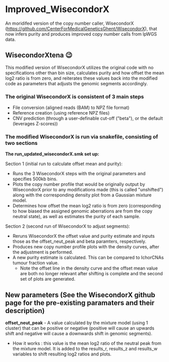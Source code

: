 # Improved_WisecondorX
An moridifed version of the copy number caller, WisecondorX (https://github.com/CenterForMedicalGeneticsGhent/WisecondorX), that now infers purity and produces improved copy number calls from lpWGS data.

## WisecondorXtena :wink:
This modified version of WisecondorX utilizes the original code with no specifications other than bin size, calculates purity and how offset the mean log2 ratio is from zero, and reiterates these values back into the modified code as parameters that adjusts the genomic segments accordingly.

### The original WisecondorX is consistent of 3 main steps
* File conversion (aligned reads (BAM) to NPZ file format)
* Reference creation (using reference NPZ files)
* CNV prediction (through a user-definable cut-off ("beta"), or the default (leverages Z-scores))


### The modified WisecondorX is run via snakefile, consisting of two sections
**The run_updated_wisecondorX.smk set up:** 

Section 1 (initial run to calculate offset mean and purity):
* Runs the 3 WisecondorX steps with the original parameters and specifies 500kb bins.
* Plots the copy number profile that would be originally output by WisecondorX prior to any modifications made (this is called "unshifted") along with the corresponding density plot from a Gaussian mixture model.
* Determines how offset the mean log2 ratio is from zero (corresponding to how biased the assigned genomic aberrations are from the copy neutral state), as well as estimates the purity of each sample.

Section 2 (second run of WisecondorX to adjust segments):
* Reruns WisecondorX the offset value and purity estimate and inputs those as the offset_neut_peak and beta paramters, respectively.
* Produces new copy number profile plots with the density curves, after the adjustment is performed.
* A new purity estimate is calculated. This can be compared to IchorCNAs tumour fraction value.
  * Note the offset line in the density curve and the offset mean value are both no longer relevant after shifting is complete and the second set of plots are generated.

## New parameters (See the WisecondorX github page for the pre-existing paramaters and their description)
**offset_neut_peak** - A value calculated by the mixture model (using 1 cluster) that can be positive or negative (positive will cause an upwards shift and negative will cause a downwards shift in genomic segments). 
* How it works : this value is the mean log2 ratio of the neutral peak from the mixture model. It is added to the results_r, results_z and results_w variables to shift resulting log2 ratios and plots. 
